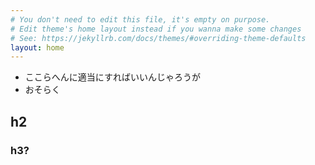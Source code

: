 ```yaml
---
# You don't need to edit this file, it's empty on purpose.
# Edit theme's home layout instead if you wanna make some changes
# See: https://jekyllrb.com/docs/themes/#overriding-theme-defaults
layout: home
---
```



- ここらへんに適当にすればいいんじゃろうが
- おそらく

## h2

### h3?

<script type="text/javascript" src="js/libs/jquery/jquery-1.10.1.min.js"></script>
<script>
$(function() {
  $("*").contents().filter(function() {
    return this.nodeType==8;
  }).each(function(i, e) {
    var tooltips = e.nodeValue.replace(/^ *[\n\r]|[\n\r]$/g, '');
    $(this).next().attr('title', tooltips);
  });
});
</script>
